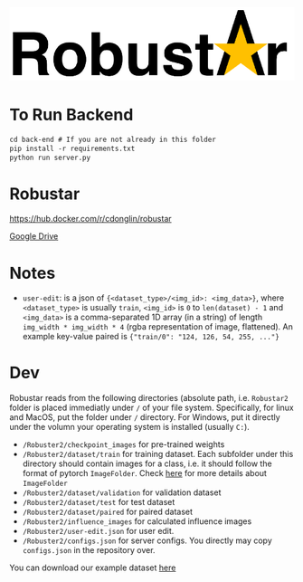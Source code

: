 ![Robustar](logo2.png "Robustar")

# To Run Backend
```
cd back-end # If you are not already in this folder
pip install -r requirements.txt
python run server.py
```


# Robustar

https://hub.docker.com/r/cdonglin/robustar

[Google Drive](https://drive.google.com/drive/folders/1QOP1UGJu2c0OZvTEGZ6FvlbaaiV7ROYb?usp=sharing) 


# Notes

- `user-edit`: is a json of `{<dataset_type>/<img_id>: <img_data>}`, where `<dataset_type>` is usually `train`, `<img_id>` is `0` to `len(dataset) - 1` and `<img_data>` is a comma-separated 1D array (in a string) of length `img_width * img_width * 4` (rgba representation of image, flattened). An example key-value paired is `{"train/0": "124, 126, 54, 255, ..."}`

# Dev 

Robustar reads from the following directories (absolute path, i.e. `Robustar2` folder is placed immediatly under `/` of your file system. Specifically, for linux and MacOS, put the folder under `/` directory. For Windows, put it directly under the volumn your operating system is installed (usually `C:`).

- `/Robuster2/checkpoint_images` for pre-trained weights
- `/Robuster2/dataset/train` for training dataset. Each subfolder under this directory should contain images for a class, i.e. it should follow the format of pytorch `ImageFolder`. Check [here](https://developpaper.com/detailed-explanation-of-the-use-of-imagefolder-in-pytorch/) for more details about `ImageFolder`
- `/Robuster2/dataset/validation` for validation dataset
- `/Robuster2/dataset/test` for test dataset
- `/Robuster2/dataset/paired` for paired dataset
- `/Robuster2/influence_images` for calculated influence images
- `/Robuster2/user-edit.json` for user edit.
- `/Robuster2/configs.json` for server configs. You directly may copy `configs.json` in the repository over.

You can download our example dataset [here](https://drive.google.com/file/d/1DTaPnWV91C9VXZ9JOBz7hoDxfyUXBpUv/view?usp=sharing)


